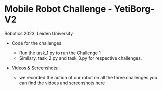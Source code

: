 #   Mobile Robot Challenge - YetiBorg-V2

Robotics 2023, Leiden University

- Code for the challenges:

   - Run the task_1.py to run the Challenge 1
   - Similary, task_2.py and task_3.py for respective challenges.

- Videos & Screenshots:

  - we recorded the action of our robot on all the three challenges you can find the vidoes and screenshots [here](https://github.com/surya-parthipan/MobileRobotChallenge/tree/master/output)

